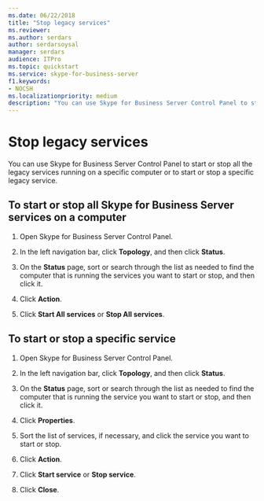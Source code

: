 ```yaml
---
ms.date: 06/22/2018
title: "Stop legacy services"
ms.reviewer: 
ms.author: serdars
author: serdarsoysal
manager: serdars
audience: ITPro
ms.topic: quickstart
ms.service: skype-for-business-server
f1.keywords:
- NOCSH
ms.localizationpriority: medium
description: "You can use Skype for Business Server Control Panel to start or stop all the legacy services running on a specific computer or to start or stop a specific legacy service."
---
```


# Stop legacy services

You can use Skype for Business Server Control Panel to start or stop all the legacy services running on a specific computer or to start or stop a specific legacy service.
  
## To start or stop all Skype for Business Server services on a computer

1. Open Skype for Business Server Control Panel.
    
2. In the left navigation bar, click **Topology**, and then click **Status**.
    
3. On the **Status** page, sort or search through the list as needed to find the computer that is running the services you want to start or stop, and then click it. 
    
4. Click **Action**.
    
5. Click **Start All services** or **Stop All services**.
    
## To start or stop a specific service

1. Open Skype for Business Server Control Panel.
    
2. In the left navigation bar, click **Topology**, and then click **Status**.
    
3. On the **Status** page, sort or search through the list as needed to find the computer that is running the service you want to start or stop, and then click it. 
    
4. Click **Properties**.
    
5. Sort the list of services, if necessary, and click the service you want to start or stop.
    
6. Click **Action**.
    
7. Click **Start service** or **Stop service**.
    
8. Click **Close**.
    


